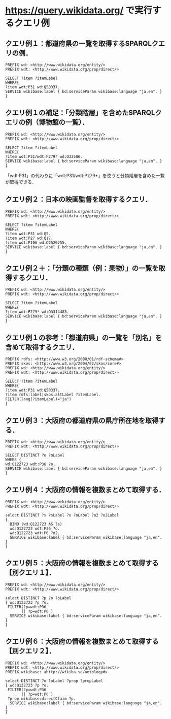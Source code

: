 # https://query.wikidata.org/ で実行するクエリ例

## クエリ例１：都道府県の一覧を取得するSPARQLクエリの例．
```
PREFIX wd: <http://www.wikidata.org/entity/>
PREFIX wdt: <http://www.wikidata.org/prop/direct/>

SELECT ?item ?itemLabel 
WHERE{
?item wdt:P31 wd:Q50337. 
SERVICE wikibase:label { bd:serviceParam wikibase:language "ja,en". }
}
```
## クエリ例１の補足：「分類階層」を含めたSPARQLクエリの例（博物館の一覧）．
```
PREFIX wd: <http://www.wikidata.org/entity/>
PREFIX wdt: <http://www.wikidata.org/prop/direct/>

SELECT ?item ?itemLabel 
WHERE{
?item wdt:P31/wdt:P279* wd:Q33506. 
SERVICE wikibase:label { bd:serviceParam wikibase:language "ja,en". }
}
```
「wdt:P31」の代わりに「wdt:P31/wdt:P279*」を使うと分類階層を含めた一覧が取得できる．

## クエリ例２：日本の映画監督を取得するクエリ．
```
PREFIX wd: <http://www.wikidata.org/entity/>
PREFIX wdt: <http://www.wikidata.org/prop/direct/>

SELECT ?item ?itemLabel 
WHERE{
?item wdt:P31 wd:Q5.
?item wdt:P27 wd:Q17. 
?item wdt:P106 wd:Q2526255. 
SERVICE wikibase:label { bd:serviceParam wikibase:language "ja,en". }
}
```
## クエリ例２＋：「分類の種類（例：果物）」の一覧を取得するクエリ．
```
PREFIX wd: <http://www.wikidata.org/entity/>
PREFIX wdt: <http://www.wikidata.org/prop/direct/>

SELECT ?item ?itemLabel 
WHERE{
?item wdt:P279* wd:Q3314483. 
SERVICE wikibase:label { bd:serviceParam wikibase:language "ja,en". }
}
```
## クエリ例１の参考：「都道府県」の一覧を「別名」を含めて取得するクエリ．
```
PREFIX rdfs: <http://www.w3.org/2000/01/rdf-schema#>
PREFIX skos: <http://www.w3.org/2004/02/skos/core#>
PREFIX wd: <http://www.wikidata.org/entity/>
PREFIX wdt: <http://www.wikidata.org/prop/direct/>

SELECT ?item ?itemLabel 
WHERE{
?item wdt:P31 wd:Q50337. 
?item rdfs:label|skos:altLabel ?itemLabel.
FILTER(lang(?itemLabel)="ja")
}
```
## クエリ例３：大阪府の都道府県の県庁所在地を取得する．
```
PREFIX wd: <http://www.wikidata.org/entity/>
PREFIX wdt: <http://www.wikidata.org/prop/direct/>
	   
SELECT DISTINCT ?o ?oLabel
WHERE { 
wd:Q122723 wdt:P36 ?o.
SERVICE wikibase:label { bd:serviceParam wikibase:language "ja,en". }
}
```


## クエリ例４：大阪府の情報を複数まとめて取得する．
```
PREFIX wd: <http://www.wikidata.org/entity/>
PREFIX wdt: <http://www.wikidata.org/prop/direct/>

select DISTINCT ?s ?sLabel ?o ?oLabel ?o2 ?o2Label
{ 
  BIND (wd:Q122723 AS ?s)
  wd:Q122723 wdt:P36 ?o.
  wd:Q122723 wdt:P6 ?o2.
  SERVICE wikibase:label { bd:serviceParam wikibase:language "ja,en". }
}
```
## クエリ例５：大阪府の情報を複数まとめて取得する【別クエリ１】．
```
PREFIX wd: <http://www.wikidata.org/entity/>
PREFIX wdt: <http://www.wikidata.org/prop/direct/>

select DISTINCT ?p ?o ?oLabel 
{ wd:Q122723 ?p ?o.
 FILTER(?p=wdt:P36
       || ?p=wdt:P6 )
  SERVICE wikibase:label { bd:serviceParam wikibase:language "ja,en". }
}
```
## クエリ例６：大阪府の情報を複数まとめて取得する【別クエリ２】．
```
PREFIX wd: <http://www.wikidata.org/entity/>
PREFIX wdt: <http://www.wikidata.org/prop/direct/>
PREFIX wikibase: <http://wikiba.se/ontology#>

select DISTINCT ?o ?oLabel ?prop ?propLabel
{ wd:Q122723 ?p ?o.
 FILTER(?p=wdt:P36
       || ?p=wdt:P6 )
 ?prop wikibase:directClaim ?p.
  SERVICE wikibase:label { bd:serviceParam wikibase:language "ja,en". }
}
```

